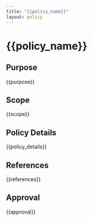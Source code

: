 ```yaml
---
title: "{{policy_name}}"
layout: policy
---
```


# {{policy_name}}

## Purpose

{{purpose}}

## Scope

{{scope}}

## Policy Details

{{policy_details}}

## References

{{references}}

## Approval

{{approval}}